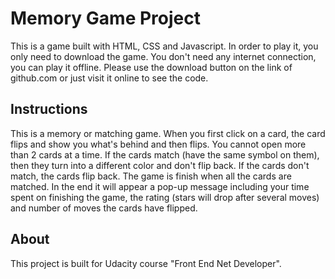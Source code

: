 # Memory Game Project

This is a game built with HTML, CSS and Javascript.
In order to play it, you only need to download the game.
You don't need any internet connection, you can play it offline.
Please use the download button on the link of github.com or just visit it online to see the code.

## Instructions

This is a memory or matching game.
When you first click on a card, the card flips and show you what's behind and then flips.
You cannot open more than 2 cards at a time.
If the cards match (have the same symbol on them), then they turn into a different color and don't flip back.
If the cards don't match, the cards flip back.
The game is finish when all the cards are matched.
In the end it will appear a pop-up message including your time spent on finishing the game, the rating (stars will drop after several moves) and number of moves the cards have flipped.

## About
This project is built for Udacity course "Front End Net Developer".

